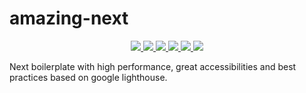 # amazing-next
<div align="center">
  <a href="https://travis-ci.com/michael-alvado-heimbach/amazing-next">
    <img src="https://travis-ci.com/michael-alvado-heimbach/amazing-next.svg?branch=master">
  </a>
    <a href="https://codecov.io/gh/michael-alvado-heimbach/amazing-next">
    <img src="https://codecov.io/gh/michael-alvado-heimbach/amazing-next/branch/master/graph/badge.svg">
  </a>
    <a href="https://david-dm.org/michael-alvado-heimbach/amazing-next">
    <img src="https://david-dm.org/michael-alvado-heimbach/amazing-next.svg">
  </a>
  <a href="https://david-dm.org/michael-alvado-heimbach/amazing-next#info=devDependencies">
    <img src="https://david-dm.org/michael-alvado-heimbach/amazing-next/dev-status.svg">
  </a>
  <a href="https://snyk.io/test/github/michael-alvado-heimbach/amazing-next?targetFile=package.json">
    <img src="https://snyk.io/test/github/michael-alvado-heimbach/amazing-next/badge.svg?targetFile=package.json">
  </a>
    <a href="https://opensource.org/licenses/MIT">
    <img src="https://img.shields.io/badge/License-MIT-yellow.svg">
  </a>
</div>

Next boilerplate with high performance, great accessibilities and best practices based on google lighthouse.
